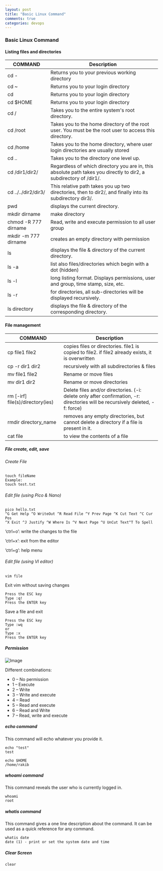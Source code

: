 ```yaml
---
layout: post
title: "Basic Linux Command"
comments: true
categories: devops
---
```


### Basic Linux Command

#### Listing files and directories

|COMMAND | Description |
| ------ | ------ |
| cd - | Returns you to your previous working directory |
| cd ~ | Returns you to your login directory |
| cd | Returns you to your login directory |
| cd $HOME | Returns you to your login directory |
| cd / | Takes you to the entire system's root directory. |
| cd /root | Takes you to the home directory of the root user. You must be the root user to access this directory. |
| cd /home | Takes you to the home directory, where user login directories are usually stored |
| cd .. | Takes you to the directory one level up. |
| cd /dir1/dir2/ | Regardless of which directory you are in, this absolute path takes you directly to dir2, a subdirectory of /dir1/. |
| cd ../../dir2/dir3/ | This relative path takes you up two directories, then to dir2/, and finally into its subdirectory dir3/. |
| pwd | displays the current directory. |
| mkdir dirname | make directory |
| chmod -R 777 dirname | Read, write and execute permission to all user group |
| mkdir -m 777 dirname | creates an empty directory with permission |
| ls | displays the file & directory of the current directory. |
| ls -a | list also files/directories which begin with a dot (hidden) |
| ls -l | long listing format. Displays permissions, user and group, time stamp, size, etc. |
| ls -r | for directories, all sub-directories will be displayed recursively. |
| ls directory | displays the file & directory of the corresponding directory. |



#### File management

|COMMAND | Description |
| ------ | ------ |
| cp file1 file2 | copies files or directories. file1 is copied to file2. if file2 already exists, it is overwritten |
| cp -r dir1 dir2 | recursively with all subdirectories & files |
| mv file1 file2 | Rename or move files |
| mv dir1 dir2 | Rename or move directories |
| rm [-irf] file(s)/directory(ies) | Delete files and/or directories. (-i: delete only after confirmation, -r: directories will be recursively deleted, -f: force) |
| rmdir directory_name | removes any empty directories, but cannot delete a directory if a file is present in it.  |
| cat file | to view the contents of a file |


##### File create, edit, save

###### Create File

```
touch fileName
Example:
touch test.txt
```

###### Edit file (using Pico & Nano)
```
pico hello.txt
^G Get Help ^O WriteOut ^R Read File ^Y Prev Page ^K Cut Text ^C Cur Pos
^X Exit ^J Justify ^W Where Is ^V Next Page ^U UnCut Text^T To Spell
```

‘ctrl+o’:  write the changes to the file

‘ctrl+x’: exit from the editor

‘ctrl+g’: help menu

###### Edit file (using VI editor)

```
vim file
```
Exit vim without saving changes

```
Press the ESC key
Type :q!
Press the ENTER key
```
Save a file and exit
```
Press the ESC key
Type :wq
or 
Type :x
Press the ENTER key
```



##### Permission

![Image](../../../../static/img/chmod777.png)

Different combinations:
- 0 – No permission
- 1 – Execute
- 2 – Write
- 3 – Write and execute
- 4 – Read
- 5 – Read and execute
- 6 – Read and Write
- 7 – Read, write and execute

##### echo command
This command will echo whatever you provide it.
```
echo "test"
test

echo $HOME
/home/rakib
```

##### whoami command
This command reveals the user who is currently logged in.
```
whoami
root
```
##### whatis command
This command gives a one line description about the command. It can be used as a quick reference for any command.
```
whatis date
date (1) - print or set the system date and time
```

##### Clear Screen
```
clear
```






